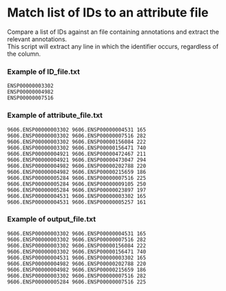 # Match list of IDs to an attribute file
Compare a list of IDs against an file containing annotations and extract the relevant annotations.  
This script will extract any line in which the identifier occurs, regardless of the column.  


### Example of ID_file.txt
    ENSP00000003302
    ENSP00000004982
    ENSP00000007516
### Example of attribute_file.txt
    9606.ENSP00000003302 9606.ENSP00000004531 165
    9606.ENSP00000003302 9606.ENSP00000007516 282
    9606.ENSP00000003302 9606.ENSP00000156084 222
    9606.ENSP00000003302 9606.ENSP00000156471 740
    9606.ENSP00000004921 9606.ENSP00000472467 211
    9606.ENSP00000004921 9606.ENSP00000473047 294
    9606.ENSP00000004982 9606.ENSP00000202788 220
    9606.ENSP00000004982 9606.ENSP00000215659 186
    9606.ENSP00000005284 9606.ENSP00000007516 225
    9606.ENSP00000005284 9606.ENSP00000009105 250
    9606.ENSP00000005284 9606.ENSP00000023897 197
    9606.ENSP00000004531 9606.ENSP00000003302 165
    9606.ENSP00000004531 9606.ENSP00000005257 161

### Example of output_file.txt
    9606.ENSP00000003302 9606.ENSP00000004531 165
    9606.ENSP00000003302 9606.ENSP00000007516 282
    9606.ENSP00000003302 9606.ENSP00000156084 222
    9606.ENSP00000003302 9606.ENSP00000156471 740
    9606.ENSP00000004531 9606.ENSP00000003302 165
    9606.ENSP00000004982 9606.ENSP00000202788 220
    9606.ENSP00000004982 9606.ENSP00000215659 186
    9606.ENSP00000003302 9606.ENSP00000007516 282
    9606.ENSP00000005284 9606.ENSP00000007516 225

